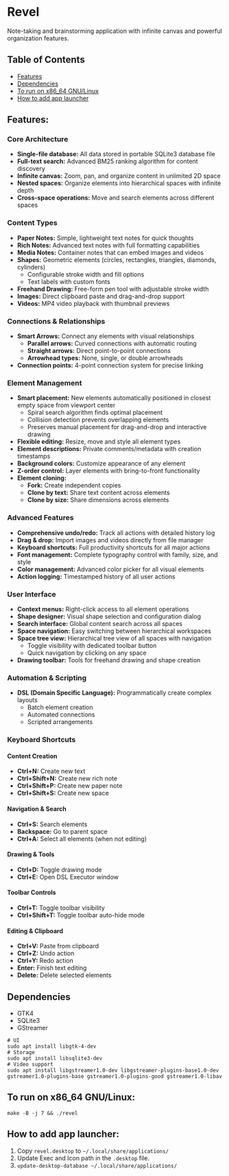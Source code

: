 # Revel

Note-taking and brainstorming application with infinite canvas and powerful organization features.

## Table of Contents

* [Features](#features)
* [Dependencies](#dependencies)
* [To run on x86_64 GNU/Linux](#to-run-on-x86_64-gnulinux)
* [How to add app launcher](#how-to-add-app-launcher)

## Features:

### Core Architecture
* **Single-file database:** All data stored in portable SQLite3 database file
* **Full-text search:** Advanced BM25 ranking algorithm for content discovery
* **Infinite canvas:** Zoom, pan, and organize content in unlimited 2D space
* **Nested spaces:** Organize elements into hierarchical spaces with infinite depth
* **Cross-space operations:** Move and search elements across different spaces

### Content Types
* **Paper Notes:** Simple, lightweight text notes for quick thoughts
* **Rich Notes:** Advanced text notes with full formatting capabilities
* **Media Notes:** Container notes that can embed images and videos
* **Shapes:** Geometric elements (circles, rectangles, triangles, diamonds, cylinders)
    * Configurable stroke width and fill options
    * Text labels with custom fonts
* **Freehand Drawing:** Free-form pen tool with adjustable stroke width
* **Images:** Direct clipboard paste and drag-and-drop support
* **Videos:** MP4 video playback with thumbnail previews

### Connections & Relationships
* **Smart Arrows:** Connect any elements with visual relationships
    * **Parallel arrows:** Curved connections with automatic routing
    * **Straight arrows:** Direct point-to-point connections
    * **Arrowhead types:** None, single, or double arrowheads
* **Connection points:** 4-point connection system for precise linking

### Element Management
* **Smart placement:** New elements automatically positioned in closest empty space from viewport center
    * Spiral search algorithm finds optimal placement
    * Collision detection prevents overlapping elements
    * Preserves manual placement for drag-and-drop and interactive drawing
* **Flexible editing:** Resize, move and style all element types
* **Element descriptions:** Private comments/metadata with creation timestamps
* **Background colors:** Customize appearance of any element
* **Z-order control:** Layer elements with bring-to-front functionality
* **Element cloning:**
    * **Fork:** Create independent copies
    * **Clone by text:** Share text content across elements
    * **Clone by size:** Share dimensions across elements

### Advanced Features
* **Comprehensive undo/redo:** Track all actions with detailed history log
* **Drag & drop:** Import images and videos directly from file manager
* **Keyboard shortcuts:** Full productivity shortcuts for all major actions
* **Font management:** Complete typography control with family, size, and style
* **Color management:** Advanced color picker for all visual elements
* **Action logging:** Timestamped history of all user actions

### User Interface
* **Context menus:** Right-click access to all element operations
* **Shape designer:** Visual shape selection and configuration dialog
* **Search interface:** Global content search across all spaces
* **Space navigation:** Easy switching between hierarchical workspaces
* **Space tree view:** Hierarchical tree view of all spaces with navigation
    * Toggle visibility with dedicated toolbar button
    * Quick navigation by clicking on any space
* **Drawing toolbar:** Tools for freehand drawing and shape creation

### Automation & Scripting
* **DSL (Domain Specific Language):** Programmatically create complex layouts
    * Batch element creation
    * Automated connections
    * Scripted arrangements

### Keyboard Shortcuts

#### Content Creation
* **Ctrl+N:** Create new text
* **Ctrl+Shift+N:** Create new rich note
* **Ctrl+Shift+P:** Create new paper note
* **Ctrl+Shift+S:** Create new space

#### Navigation & Search
* **Ctrl+S:** Search elements
* **Backspace:** Go to parent space
* **Ctrl+A:** Select all elements (when not editing)

#### Drawing & Tools
* **Ctrl+D:** Toggle drawing mode
* **Ctrl+E:** Open DSL Executor window

#### Toolbar Controls
* **Ctrl+T:** Toggle toolbar visibility
* **Ctrl+Shift+T:** Toggle toolbar auto-hide mode

#### Editing & Clipboard
* **Ctrl+V:** Paste from clipboard
* **Ctrl+Z:** Undo action
* **Ctrl+Y:** Redo action
* **Enter:** Finish text editing
* **Delete:** Delete selected elements

## Dependencies

* GTK4
* SQLite3
* GStreamer

```
# UI
sudo apt install libgtk-4-dev
# Storage
sudo apt install libsqlite3-dev
# Video support
sudo apt install libgstreamer1.0-dev libgstreamer-plugins-base1.0-dev gstreamer1.0-plugins-base gstreamer1.0-plugins-good gstreamer1.0-libav
```

## To run on x86_64 GNU/Linux:

`make -B -j 7 && ./revel`

## How to add app launcher:

1. Copy `revel.desktop` to `~/.local/share/applications/`  
2. Update Exec and Icon path in the `.desktop` file.
3. `update-desktop-database ~/.local/share/applications/`
